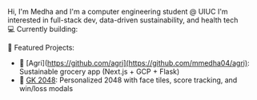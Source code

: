  Hi, I'm Medha and I'm a computer engineering student @ UIUC
I'm interested in full-stack dev, data-driven sustainability, and health tech  
💻 Currently building: 

📌 Featured Projects:
- 🔗 [Agri](https://github.com/agri](https://github.com/mmedha04/agri): Sustainable grocery app (Next.js + GCP + Flask)
- 🧠 [GK 2048](https://github.com/mmedha04/gk-2048): Personalized 2048 with face tiles, score tracking, and win/loss modals
